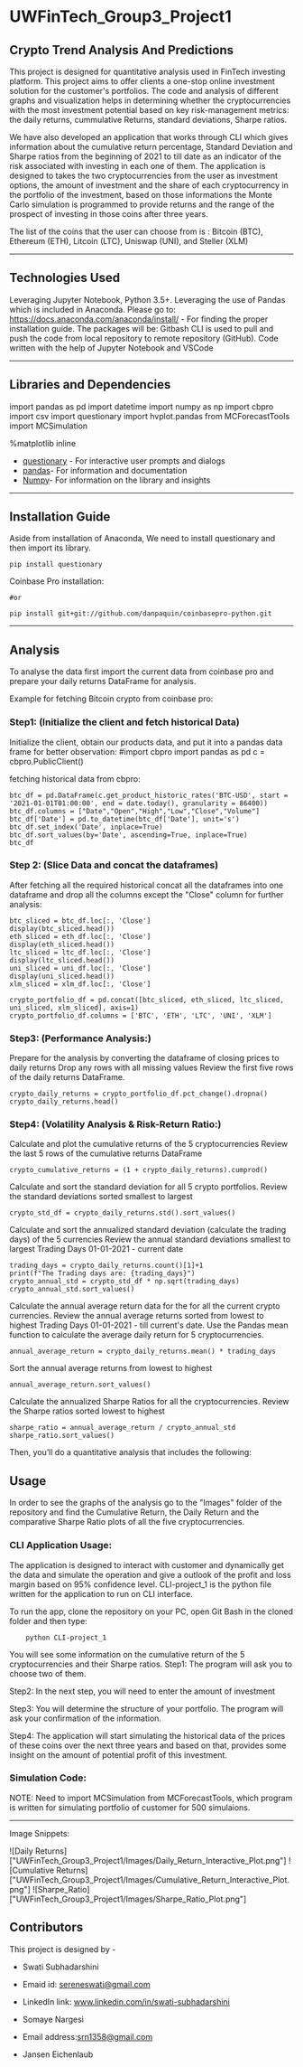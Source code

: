 # UWFinTech_Group3_Project1

## Crypto Trend Analysis And Predictions

This project is designed for quantitative analysis used in FinTech investing platform. This project aims to offer clients a one-stop online investment solution for the customer's portfolios. The code and analysis of different graphs and visualization helps in determining whether the cryptocurrencies with the most investment potential based on key risk-management metrics: the daily returns, cummulative Returns, standard deviations, Sharpe ratios.

We have also developed an application that works through CLI which gives information about the cumulative return percentage, Standard Deviation and Sharpe ratios from the beginning of 2021 to till date as an indicator of the risk associated with investing in each one of them. The application is designed to takes the two cryptocurrencies from the user as investment options, the amount of investment and the share of each cryptocurrency in the portfolio of the investment, based on those informations the Monte Carlo simulation is programmed to provide returns and the range of the prospect of investing in those coins after three years.

The list of the coins that the user can choose from is : Bitcoin (BTC), Ethereum (ETH), Litcoin (LTC), Uniswap (UNI), and Steller (XLM)

---

## Technologies Used

Leveraging Jupyter Notebook, Python 3.5+.
Leveraging the use of Pandas which is included in Anaconda.
Please go to: https://docs.anaconda.com/anaconda/install/ - For finding the proper installation guide.
The packages will be:
Gitbash CLI is used to pull and push the code from local repository to remote repository (GitHub).
Code written with the help of Jupyter Notebook and VSCode


---

## Libraries and Dependencies

import pandas as pd
import datetime
import numpy as np
import cbpro
import csv
import questionary
import hvplot.pandas
from MCForecastTools import MCSimulation

%matplotlib inline

 
* [questionary](https://github.com/tmbo/questionary) - For interactive user prompts and dialogs
* [pandas](https://github.com/pandas-dev/pandas)- For information and documentation
* [Numpy](https://github.com/AhmetFurkanDEMIR/Numpy)- For information on the library and insights


---

## Installation Guide
Aside from installation of Anaconda, We need to install questionary and then import its library.

`pip install questionary`

Coinbase Pro installation:

```pip install cbpro
#or

pip install git+git://github.com/danpaquin/coinbasepro-python.git
```
---

## Analysis 

To analyse the data first import the current data from coinbase pro and prepare your daily returns DataFrame for analysis. 

Example for fetching Bitcoin crypto from coinbase pro:

### Step1: (Initialize the client and fetch historical Data)

Initialize the client, obtain our products data, and put it into a pandas data frame for better observation: 
#import cbpro import pandas as pd c = cbpro.PublicClient()

fetching historical data from cbpro:

```
btc_df = pd.DataFrame(c.get_product_historic_rates('BTC-USD', start = '2021-01-01T01:00:00', end = date.today(), granularity = 86400))
btc_df.columns = ["Date","Open","High","Low","Close","Volume"]
btc_df['Date'] = pd.to_datetime(btc_df['Date'], unit='s')
btc_df.set_index('Date', inplace=True)
btc_df.sort_values(by='Date', ascending=True, inplace=True)
btc_df
```

### Step 2: (Slice Data and concat the dataframes)
After fetching all the required historical concat all the dataframes into one dataframe and drop all the columns except the "Close" column for further analysis:

```
btc_sliced = btc_df.loc[:, 'Close']
display(btc_sliced.head())
eth_sliced = eth_df.loc[:, 'Close']
display(eth_sliced.head())
ltc_sliced = ltc_df.loc[:, 'Close']
display(ltc_sliced.head())
uni_sliced = uni_df.loc[:, 'Close']
display(uni_sliced.head())
xlm_sliced = xlm_df.loc[:, 'Close']
```

```
crypto_portfolio_df = pd.concat([btc_sliced, eth_sliced, ltc_sliced, uni_sliced, xlm_sliced], axis=1)
crypto_portfolio_df.columns = ['BTC', 'ETH', 'LTC', 'UNI', 'XLM']
```

### Step3: (Performance Analysis:)

Prepare for the analysis by converting the dataframe of closing prices to daily returns
Drop any rows with all missing values
Review the first five rows of the daily returns DataFrame.


```
crypto_daily_returns = crypto_portfolio_df.pct_change().dropna()
crypto_daily_returns.head()
```

### Step4: (Volatility Analysis & Risk-Return Ratio:)


Calculate and plot the cumulative returns of the 5 cryptocurrencies
Review the last 5 rows of the cumulative returns DataFrame

```crypto_cumulative_returns = (1 + crypto_daily_returns).cumprod()```

Calculate and sort the standard deviation for all 5 crypto portfolios.
Review the standard deviations sorted smallest to largest

```crypto_std_df = crypto_daily_returns.std().sort_values()```

Calculate and sort the annualized standard deviation (calculate the trading days) of the 5 currencies
Review the annual standard deviations smallest to largest
Trading Days 01-01-2021 - current date 

```
trading_days = crypto_daily_returns.count()[1]+1
print(f"The Trading days are: {trading_days}")
crypto_annual_std = crypto_std_df * np.sqrt(trading_days)
crypto_annual_std.sort_values()
```

Calculate the annual average return data for the for all the current crypto currencies.
Review the annual average returns sorted from lowest to highest
Trading Days 01-01-2021 - till current's date.
Use the Pandas mean function to calculate the average daily return for 5 cryptocurrencies.

```annual_average_return = crypto_daily_returns.mean() * trading_days```

Sort the annual average returns from lowest to highest

```annual_average_return.sort_values()```

Calculate the annualized Sharpe Ratios for all the cryptocurrencies.
Review the Sharpe ratios sorted lowest to highest

```
sharpe_ratio = annual_average_return / crypto_annual_std
sharpe_ratio.sort_values()
```

Then, you’ll do a quantitative analysis that includes the following:



## Usage

In order to see the graphs of the analysis go to the "Images" folder of the repository and find the Cumulative Return, the Daily Return and the comparative Sharpe Ratio plots of all the five cryptocurrencies.

### CLI Application Usage:

The application is designed to interact with customer and dynamically get the data and simulate the operation and give a outlook of the profit and loss margin based on 95% confidence level. CLI-project_1 is the python file written for the application to run on CLI interface.

To run the app, clone the repository on your PC, open Git Bash in the cloned folder and then type:
```console
    python CLI-project_1
```
You will see some information on the cumulative return of the 5 cryptocurrencies and their Sharpe ratios.
Step1: The program will ask you to choose two of them. 

Step2: In the next step, you will need to enter the amount of investment

Step3: You will determine the structure of your portfolio. The program will ask your confirmation of the information.

Step4: The application will start simulating the historical data of the prices of these coins over the next three years and based on that, provides some insight on the amount of potential profit of this investment.

### Simulation Code:

NOTE: Need to import MCSimulation from MCForecastTools, which program is written for simulating portfolio of customer for 500 simulaions.

---

Image Snippets:

![Daily Returns]["UWFinTech_Group3_Project1/Images/Daily_Return_Interactive_Plot.png"]
![Cumulative Returns]["UWFinTech_Group3_Project1/Images/Cumulative_Return_Interactive_Plot.png"]
![Sharpe_Ratio]["UWFinTech_Group3_Project1/Images/Sharpe_Ratio_Plot.png"]

## Contributors

This project is designed by - 

- Swati Subhadarshini  
- Emaid id: sereneswati@gmail.com  
- LinkedIn link: www.linkedin.com/in/swati-subhadarshini  

- Somaye Nargesi  
- Email address:srn1358@gmail.com  

- Jansen Eichenlaub  

